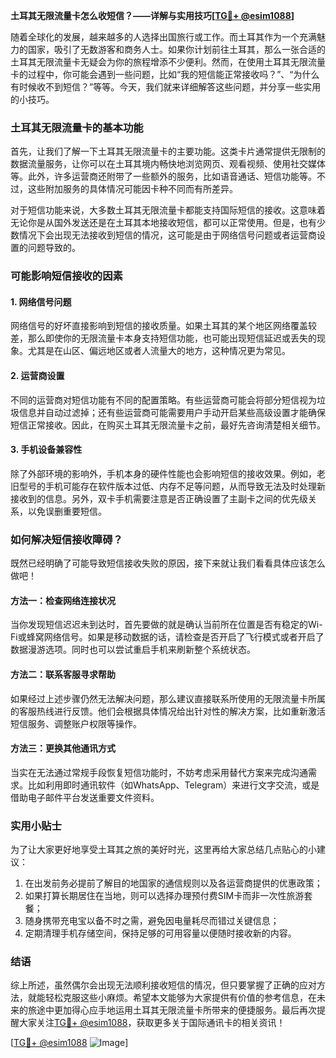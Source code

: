 **土耳其无限流量卡怎么收短信？——详解与实用技巧[[TG💪+ @esim1088](https://t.me/s/esim1088)]**

随着全球化的发展，越来越多的人选择出国旅行或工作。而土耳其作为一个充满魅力的国家，吸引了无数游客和商务人士。如果你计划前往土耳其，那么一张合适的土耳其无限流量卡无疑会为你的旅程增添不少便利。然而，在使用土耳其无限流量卡的过程中，你可能会遇到一些问题，比如“我的短信能正常接收吗？”、“为什么有时候收不到短信？”等等。今天，我们就来详细解答这些问题，并分享一些实用的小技巧。

### 土耳其无限流量卡的基本功能

首先，让我们了解一下土耳其无限流量卡的主要功能。这类卡片通常提供无限制的数据流量服务，让你可以在土耳其境内畅快地浏览网页、观看视频、使用社交媒体等。此外，许多运营商还附带了一些额外的服务，比如语音通话、短信功能等。不过，这些附加服务的具体情况可能因卡种不同而有所差异。

对于短信功能来说，大多数土耳其无限流量卡都能支持国际短信的接收。这意味着无论你是从国外发送还是在土耳其本地接收短信，都可以正常使用。但是，也有少数情况下会出现无法接收到短信的情况，这可能是由于网络信号问题或者运营商设置的问题导致的。

### 可能影响短信接收的因素

#### 1. 网络信号问题
网络信号的好坏直接影响到短信的接收质量。如果土耳其的某个地区网络覆盖较差，那么即使你的无限流量卡本身支持短信功能，也可能出现短信延迟或丢失的现象。尤其是在山区、偏远地区或者人流量大的地方，这种情况更为常见。

#### 2. 运营商设置
不同的运营商对短信功能有不同的配置策略。有些运营商可能会将部分短信视为垃圾信息并自动过滤掉；还有些运营商可能需要用户手动开启某些高级设置才能确保短信正常接收。因此，在购买土耳其无限流量卡之前，最好先咨询清楚相关细节。

#### 3. 手机设备兼容性
除了外部环境的影响外，手机本身的硬件性能也会影响短信的接收效果。例如，老旧型号的手机可能存在软件版本过低、内存不足等问题，从而导致无法及时处理新接收到的信息。另外，双卡手机需要注意是否正确设置了主副卡之间的优先级关系，以免误删重要短信。

### 如何解决短信接收障碍？

既然已经明确了可能导致短信接收失败的原因，接下来就让我们看看具体应该怎么做吧！

#### 方法一：检查网络连接状况
当你发现短信迟迟未到达时，首先要做的就是确认当前所在位置是否有稳定的Wi-Fi或蜂窝网络信号。如果是移动数据的话，请检查是否开启了飞行模式或者开启了数据漫游选项。同时也可以尝试重启手机来刷新整个系统状态。

#### 方法二：联系客服寻求帮助
如果经过上述步骤仍然无法解决问题，那么建议直接联系所使用的无限流量卡所属的客服热线进行反馈。他们会根据具体情况给出针对性的解决方案，比如重新激活短信服务、调整账户权限等操作。

#### 方法三：更换其他通讯方式
当实在无法通过常规手段恢复短信功能时，不妨考虑采用替代方案来完成沟通需求。比如利用即时通讯软件（如WhatsApp、Telegram）来进行文字交流，或是借助电子邮件平台发送重要文件资料。

### 实用小贴士

为了让大家更好地享受土耳其之旅的美好时光，这里再给大家总结几点贴心的小建议：

1. 在出发前务必提前了解目的地国家的通信规则以及各运营商提供的优惠政策；
2. 如果打算长期居住在当地，则可以选择办理预付费SIM卡而非一次性旅游套餐；
3. 随身携带充电宝以备不时之需，避免因电量耗尽而错过关键信息；
4. 定期清理手机存储空间，保持足够的可用容量以便随时接收新的内容。

### 结语

综上所述，虽然偶尔会出现无法顺利接收短信的情况，但只要掌握了正确的应对方法，就能轻松克服这些小麻烦。希望本文能够为大家提供有价值的参考信息，在未来的旅途中更加得心应手地运用土耳其无限流量卡所带来的便捷服务。最后再次提醒大家关注[TG💪+ @esim1088](https://t.me/s/esim1088)，获取更多关于国际通讯卡的相关资讯！

[[TG💪+ @esim1088](https://t.me/s/esim1088) ![Image](https://i.postimg.cc/4NQfJmqS/Snipaste-2025-05-13-00-14-12.png)]
